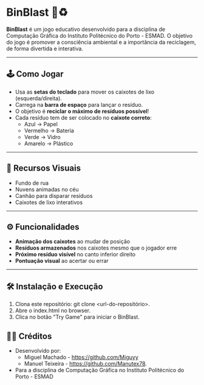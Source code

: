 # BinBlast 🎯♻️

**BinBlast** é um jogo educativo desenvolvido para a disciplina de Computação Gráfica do Instituto Politécnico do Porto - ESMAD. O objetivo do jogo é promover a consciência ambiental e a importância da reciclagem, de forma divertida e interativa.

---

## 🕹️ Como Jogar

- Usa as **setas do teclado** para mover os caixotes de lixo (esquerda/direita).
- Carrega na **barra de espaço** para lançar o resíduo.
- O objetivo é **reciclar o máximo de resíduos possível**!
- Cada resíduo tem de ser colocado no **caixote correto**:
  - Azul → Papel
  - Vermelho → Bateria
  - Verde → Vidro
  - Amarelo → Plástico

---

## 🎨 Recursos Visuais

- Fundo de rua
- Nuvens animadas no céu
- Canhão para disparar resíduos
- Caixotes de lixo interativos

---

## ⚙️ Funcionalidades

- **Animação dos caixotes** ao mudar de posição
- **Resíduos armazenados** nos caixotes mesmo que o jogador erre
- **Próximo resíduo visível** no canto inferior direito
- **Pontuação visual** ao acertar ou errar

---

## 🛠️ Instalação e Execução

1. Clona este repositório: git clone <url-do-repositório>.
2. Abre o index.html no browser.
3. Clica no botão "Try Game" para iniciar o BinBlast.

## 👨‍💻 Créditos

- Desenvolvido por:
  - Miguel Machado - https://github.com/Miguyy
  - Manuel Teixeira - https://github.com/Manutex78.
- Para a disciplina de Computação Gráfica no Instituto Politécnico do Porto - ESMAD
